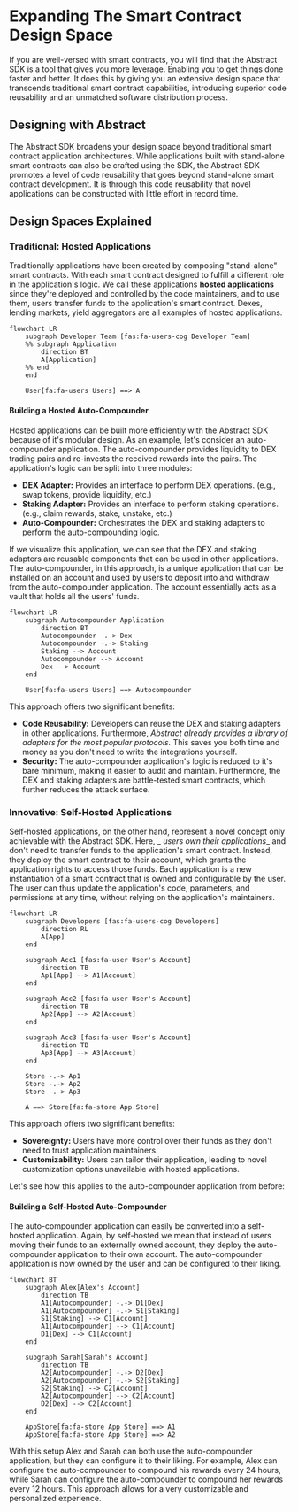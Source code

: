 # Expanding The Smart Contract Design Space

If you are well-versed with smart contracts, you will find that the Abstract SDK is a tool that gives you more leverage.
Enabling you to get things done faster and better. It does this by giving you an extensive design space that transcends
traditional smart contract capabilities, introducing superior code reusability and an unmatched software distribution
process.

## Designing with Abstract

The Abstract SDK broadens your design space beyond traditional smart contract application architectures. While
applications built with stand-alone smart contracts can also be crafted using the SDK, the Abstract SDK promotes a level
of code reusability that goes beyond stand-alone smart contract development. It is through this code reusability that
novel applications can be constructed with little effort in record time.

## Design Spaces Explained

### Traditional: Hosted Applications

Traditionally applications have been created by composing "stand-alone" smart contracts. With each smart contract
designed to fulfill a different role in the application's logic. We call these applications __hosted applications__
since they're deployed and controlled by the code maintainers, and to use them, users transfer funds to the
application's smart contract. Dexes, lending markets, yield aggregators are all examples of hosted applications.

```mermaid
flowchart LR
    subgraph Developer Team [fas:fa-users-cog Developer Team]
    %% subgraph Application
        direction BT
        A[Application]
    %% end
    end

    User[fa:fa-users Users] ==> A
```

#### Building a Hosted Auto-Compounder

Hosted applications can be built more efficiently with the Abstract SDK because of it's modular design. As an example,
let's consider an auto-compounder application. The auto-compounder provides liquidity to DEX trading pairs and
re-invests the received rewards into the pairs. The application's logic can be split into three modules:

- __DEX Adapter:__ Provides an interface to perform DEX operations. (e.g., swap tokens, provide liquidity, etc.)
- __Staking Adapter:__ Provides an interface to perform staking operations. (e.g., claim rewards, stake, unstake, etc.)
- __Auto-Compounder:__ Orchestrates the DEX and staking adapters to perform the auto-compounding logic.

If we visualize this application, we can see that the DEX and staking adapters are reusable components that can be used
in other applications. The auto-compounder, in this approach, is a unique application that can be installed on an
account and used by users to deposit into and withdraw from the auto-compounder application. The account essentially
acts as a vault that holds all the users' funds.

```mermaid
flowchart LR
    subgraph Autocompounder Application
        direction BT
        Autocompounder -.-> Dex
        Autocompounder -.-> Staking
        Staking --> Account
        Autocompounder --> Account
        Dex --> Account
    end

    User[fa:fa-users Users] ==> Autocompounder
```

This approach offers two significant benefits:

- __Code Reusability:__ Developers can reuse the DEX and staking adapters in other applications. Furthermore, *Abstract
  already provides a library of adapters for the most popular protocols.* This saves you both time and money as you
  don't need to write the integrations yourself.
- __Security:__ The auto-compounder application's logic is reduced to it's bare minimum, making it easier to audit and
  maintain. Furthermore, the DEX and staking adapters are battle-tested smart contracts, which further reduces the
  attack surface.

### Innovative: Self-Hosted Applications

Self-hosted applications, on the other hand, represent a novel concept only achievable with the Abstract SDK. Here, _
_users own their applications__ and don't need to transfer funds to the application's smart contract. Instead, they
deploy the smart contract to their account, which grants the application rights to access those funds. Each application
is a new instantiation of a smart contract that is owned and configurable by the user. The user can thus update the
application's code, parameters, and permissions at any time, without relying on the application's maintainers.

```mermaid
flowchart LR
    subgraph Developers [fas:fa-users-cog Developers]
        direction RL
        A[App]
    end

    subgraph Acc1 [fas:fa-user User's Account]
        direction TB
        Ap1[App] --> A1[Account]
    end

    subgraph Acc2 [fas:fa-user User's Account]
        direction TB
        Ap2[App] --> A2[Account]
    end

    subgraph Acc3 [fas:fa-user User's Account]
        direction TB
        Ap3[App] --> A3[Account]
    end

    Store -.-> Ap1
    Store -.-> Ap2
    Store -.-> Ap3

    A ==> Store[fa:fa-store App Store]
```

This approach offers two significant benefits:

- __Sovereignty:__ Users have more control over their funds as they don't need to trust application maintainers.
- __Customizability:__ Users can tailor their application, leading to novel customization options unavailable with
  hosted applications.

Let's see how this applies to the auto-compounder application from before:

#### Building a Self-Hosted Auto-Compounder

The auto-compounder application can easily be converted into a self-hosted application. Again, by self-hosted we mean
that instead of users moving their funds to an externally owned account, they deploy the auto-compounder application to
their own account. The auto-compounder application is now owned by the user and can be configured to their liking.

```mermaid
flowchart BT
    subgraph Alex[Alex's Account]
        direction TB
        A1[Autocompounder] -.-> D1[Dex]
        A1[Autocompounder] -.-> S1[Staking]
        S1[Staking] --> C1[Account]
        A1[Autocompounder] --> C1[Account]
        D1[Dex] --> C1[Account]
    end

    subgraph Sarah[Sarah's Account]
        direction TB
        A2[Autocompounder] -.-> D2[Dex]
        A2[Autocompounder] -.-> S2[Staking]
        S2[Staking] --> C2[Account]
        A2[Autocompounder] --> C2[Account]
        D2[Dex] --> C2[Account]
    end

    AppStore[fa:fa-store App Store] ==> A1
    AppStore[fa:fa-store App Store] ==> A2
```

With this setup Alex and Sarah can both use the auto-compounder application, but they can configure it to their liking.
For example, Alex can configure the auto-compounder to compound his rewards every 24 hours, while Sarah can configure
the auto-compounder to compound her rewards every 12 hours. This approach allows for a very customizable and
personalized experience.
